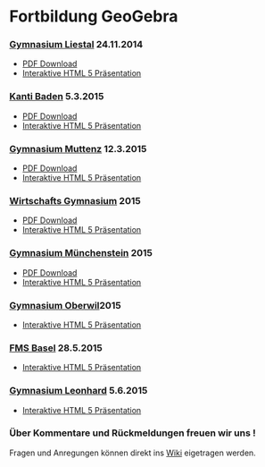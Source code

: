 Fortbildung GeoGebra
====================

### [Gymnasium Liestal](http://www.gymliestal.ch/) 24.11.2014
- [PDF Download](http://mgje.github.io/geogebra/slides/geogebra_liestal_nov2014.pdf)
- [Interaktive HTML 5 Präsentation](http://mgje.github.io/geogebra/slides/geogebra_liestal_nov2014.html)

### [Kanti Baden](http://www.kanti-baden.ch/)  5.3.2015
- [PDF Download](http://mgje.github.io/geogebra/slides/geogebra_Baden_maerz2015.pdf)
- [Interaktive HTML 5 Präsentation](http://mgje.github.io/geogebra/slides/geogebra_Baden_maerz2015.html)

### [Gymnasium Muttenz](http://www.gym-muttenz.ch/)  12.3.2015
- [PDF Download](http://mgje.github.io/geogebra/slides/muttenz.pdf)
- [Interaktive HTML 5 Präsentation](http://mgje.github.io/geogebra/slides/muttenz.html)

### [Wirtschafts Gymnasium](http://www.gymmuenchenstein.ch/)  2015
- [PDF Download](http://mgje.github.io/geogebra/slides/wg.pdf)
- [Interaktive HTML 5 Präsentation](http://mgje.github.io/geogebra/slides/wg.html)


### [Gymnasium Münchenstein](http://www.gymmuenchenstein.ch/)  2015
- [PDF Download](http://mgje.github.io/geogebra/slides/muenchenstein.html)
- [Interaktive HTML 5 Präsentation](http://mgje.github.io/geogebra/slides/muenchenstein.html)

### [Gymnasium Oberwil](http://www.gymoberwil.ch/)2015
- [Interaktive HTML 5 Präsentation](http://mgje.github.io/geogebra/slides/oberwil.html)

### [FMS Basel](http://www.fmsbasel.ch/)  28.5.2015
- [Interaktive HTML 5 Präsentation](http://mgje.github.io/geogebra/slides/fms-basel.html)

### [Gymnasium Leonhard](http://www.gymnasium-leonhard.ch/)  5.6.2015
- [Interaktive HTML 5 Präsentation](http://mgje.github.io/geogebra/slides/leonhard.html)



### Über Kommentare und Rückmeldungen freuen wir uns !
Fragen und Anregungen können direkt ins [Wiki](https://github.com/mgje/geogebra/wiki) eigetragen werden.

